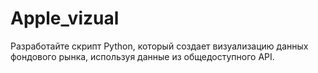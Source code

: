 # Apple_vizual
Разработайте скрипт Python, который создает визуализацию данных фондового рынка, используя данные из общедоступного API.
